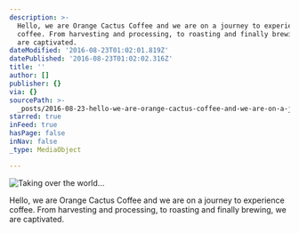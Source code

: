 ```yaml
---
description: >-
  Hello, we are Orange Cactus Coffee and we are on a journey to experience
  coffee. From harvesting and processing, to roasting and finally brewing, we
  are captivated.
dateModified: '2016-08-23T01:02:01.819Z'
datePublished: '2016-08-23T01:02:02.316Z'
title: ''
author: []
publisher: {}
via: {}
sourcePath: >-
  _posts/2016-08-23-hello-we-are-orange-cactus-coffee-and-we-are-on-a-journey-t.md
starred: true
inFeed: true
hasPage: false
inNav: false
_type: MediaObject

---
```

![Taking over the world...](https://the-grid-user-content.s3-us-west-2.amazonaws.com/1dcf7c9f-b0fd-439e-bd1f-0f993060a81c.jpg)

Hello, we are Orange Cactus Coffee and we are on a journey to experience coffee. From harvesting and processing, to roasting and finally brewing, we are captivated.